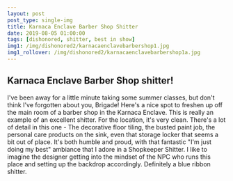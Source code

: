 ```yaml
---
layout: post
post_type: single-img
title: Karnaca Enclave Barber Shop Shitter
date: 2019-08-05 01:00:00
tags: [dishonored, shitter, best in show]
img1: /img/dishonored2/karnacaenclavebarbershop1.jpg
img1_rollover: /img/dishonored2/karnacaenclavebarbershop1a.jpg
---
```

## Karnaca Enclave Barber Shop shitter!

I've been away for a little minute taking some summer classes, but don't think I've forgotten about you, Brigade! Here's a nice spot to freshen up off the main room of a barber shop in the Karnaca Enclave. This is really an example of an excellent shitter. For the location, it's very clean. There's a lot of detail in this one - The decorative floor tiling, the busted paint job, the personal care products on the sink, even that storage locker that seems a bit out of place. It's both humble and proud, with that fantastic "I'm just doing my best" ambiance that I adore in a Shopkeeper Shitter. I like to imagine the designer getting into the mindset of the NPC who runs this place and setting up the backdrop accordingly. Definitely a blue ribbon shitter.
